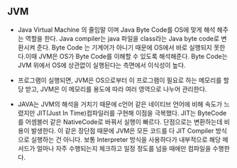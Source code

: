 ## JVM

- Java Virtual Machine 의 줄임말 이며 Java Byte Code를 OS에 맞게 해석 해주는 역할을 한다. Java compiler는 java 파일을 class라는 Java byte code로 변환시켜 준다.
Byte Code 는 기계어가 아니기 때문에 OS에서 바로 실행되지 못한다.이때 JVM은 OS가 Byte Code를 이해할 수 있도록 해석해준다. 
Byte Code는 JVM 위에서 OS에 상관없이 실행된다는 측면에서 이식성이 높다.

- 프로그램이 실행되면, JVM은 OS으로부터 이 프로그램이 필요로 하는 메모리를 할당 받고, JVM은 이 메모리를 용도에 따라 여러 영역으로 나누어 관리한다.

- JAVA는 JVM의 해석을 거치기 때문에 c언어 같은 네이티브 언어에 비해 속도가 느렸지만 JIT(Just In Time)컴파일러를 구현해 이점을 극복했다. 
JIT는 ByteCode를 어셈블러 같은 NativeCode로 바꿔서 실행이 빠르다. 단점으로는 변환하는데 비용이 발생한다. 
이 같은 장단점 때문에 JVM은 모든 코드를 다 JIT Compiler 방식으로 실행하는 건 아니다.
보통 Interpreter 방식을 사용하다가 내부적으로 해당 메서드가 얼마나 자주 수행되는지 체크하고 일정 정도를 넘을 때에만 컴파일을 수행한다. 

